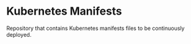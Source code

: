 # Kubernetes Manifests

Repository that contains Kubernetes manifests files to be continuously deployed.